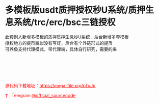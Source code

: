 # 多模板版usdt质押授权秒U系统/质押生息系统/trc/erc/bsc三链授权

此套别人新增多模板的质押质押生息秒U系统，后台新增多套模板<br>授权地方的提币貌似没有写好，后台有个外链形式的提币<br>可养鱼支持代理模式，带代理端，具体自行研究，需要的来<br><br><br><br><br><br>


<p style="color: red;">源代码下载地址：<a href="https://mega-file.org/pToJd" style="color: red;">https://mega-file.org/pToJd</a></p><p style="color: red;"><img src="https://cdn-icons-png.flaticon.com/512/2111/2111646.png" alt="Telegram Icon" style="width: 16px; vertical-align: middle; margin-right: 5px;">Telegram:<a href="https://t.me/official_sourcecode" style="color: red;">@official_sourcecode</a></p>